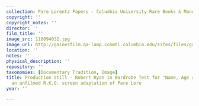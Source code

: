```yaml
---
collection: Pare Lorentz Papers - Columbia University Rare Books & Manuscript Library
copyright: ''
copyright_notes: ''
director: ''
film_title: ''
image_src: 110094032.jpg
image_url: http://gainesfilm.qa-lamp.ccnmtl.columbia.edu/sites/files/gainesfilm/images/110094032.jpg
location: ''
notes: ''
physical_description: ''
repository: ''
taxonomies: [Documentary Tradition, Image]
title: Production Still - Robert Ryan in Wardrobe Test for "Name, Age and Occupation"
  an unfilmed R.K.O. screen adaptation of Pare Lore
year: ''

---
```

